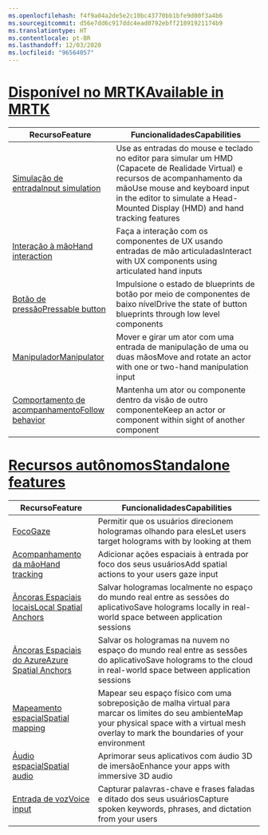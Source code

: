 ```yaml
---
ms.openlocfilehash: f4f9a04a2de5e2c10bc43770bb1bfe9d00f3a4b6
ms.sourcegitcommit: d56e7dd6c917ddc4ead0792ebff21891921174b9
ms.translationtype: HT
ms.contentlocale: pt-BR
ms.lasthandoff: 12/03/2020
ms.locfileid: "96564057"
---
```

# <a name="available-in-mrtk"></a>[<span data-ttu-id="d5c6f-101">Disponível no MRTK</span><span class="sxs-lookup"><span data-stu-id="d5c6f-101">Available in MRTK</span></span>](#tab/mrtk)

|  <span data-ttu-id="d5c6f-102">Recurso</span><span class="sxs-lookup"><span data-stu-id="d5c6f-102">Feature</span></span>  |  <span data-ttu-id="d5c6f-103">Funcionalidades</span><span class="sxs-lookup"><span data-stu-id="d5c6f-103">Capabilities</span></span>  |
| --- | --- |
| [<span data-ttu-id="d5c6f-104">Simulação de entrada</span><span class="sxs-lookup"><span data-stu-id="d5c6f-104">Input simulation</span></span>](https://microsoft.github.io/MixedReality-UXTools-Unreal/Docs/InputSimulation.html) | <span data-ttu-id="d5c6f-105">Use as entradas do mouse e teclado no editor para simular um HMD (Capacete de Realidade Virtual) e recursos de acompanhamento da mão</span><span class="sxs-lookup"><span data-stu-id="d5c6f-105">Use mouse and keyboard input in the editor to simulate a Head-Mounted Display (HMD) and hand tracking features</span></span> |
| [<span data-ttu-id="d5c6f-106">Interação à mão</span><span class="sxs-lookup"><span data-stu-id="d5c6f-106">Hand interaction</span></span>](https://microsoft.github.io/MixedReality-UXTools-Unreal/Docs/HandInteraction.html) | <span data-ttu-id="d5c6f-107">Faça a interação com os componentes de UX usando entradas de mão articuladas</span><span class="sxs-lookup"><span data-stu-id="d5c6f-107">Interact with UX components using articulated hand inputs</span></span> |
| [<span data-ttu-id="d5c6f-108">Botão de pressão</span><span class="sxs-lookup"><span data-stu-id="d5c6f-108">Pressable button</span></span>](https://microsoft.github.io/MixedReality-UXTools-Unreal/Docs/PressableButton.html) | <span data-ttu-id="d5c6f-109">Impulsione o estado de blueprints de botão por meio de componentes de baixo nível</span><span class="sxs-lookup"><span data-stu-id="d5c6f-109">Drive the state of button blueprints through low level components</span></span> |
| [<span data-ttu-id="d5c6f-110">Manipulador</span><span class="sxs-lookup"><span data-stu-id="d5c6f-110">Manipulator</span></span>](https://microsoft.github.io/MixedReality-UXTools-Unreal/Docs/Manipulator.html) | <span data-ttu-id="d5c6f-111">Mover e girar um ator com uma entrada de manipulação de uma ou duas mãos</span><span class="sxs-lookup"><span data-stu-id="d5c6f-111">Move and rotate an actor with one or two-hand manipulation input</span></span> |
| [<span data-ttu-id="d5c6f-112">Comportamento de acompanhamento</span><span class="sxs-lookup"><span data-stu-id="d5c6f-112">Follow behavior</span></span>](https://microsoft.github.io/MixedReality-UXTools-Unreal/Docs/FollowComponent.html) | <span data-ttu-id="d5c6f-113">Mantenha um ator ou componente dentro da visão de outro componente</span><span class="sxs-lookup"><span data-stu-id="d5c6f-113">Keep an actor or component within sight of another component</span></span> |

# <a name="standalone-features"></a>[<span data-ttu-id="d5c6f-114">Recursos autônomos</span><span class="sxs-lookup"><span data-stu-id="d5c6f-114">Standalone features</span></span>](#tab/standalone)

|  <span data-ttu-id="d5c6f-115">Recurso</span><span class="sxs-lookup"><span data-stu-id="d5c6f-115">Feature</span></span>  |  <span data-ttu-id="d5c6f-116">Funcionalidades</span><span class="sxs-lookup"><span data-stu-id="d5c6f-116">Capabilities</span></span>  |
| --- | --- |
| [<span data-ttu-id="d5c6f-117">Foco</span><span class="sxs-lookup"><span data-stu-id="d5c6f-117">Gaze</span></span>](../unreal/unreal-gaze-input.md) | <span data-ttu-id="d5c6f-118">Permitir que os usuários direcionem hologramas olhando para eles</span><span class="sxs-lookup"><span data-stu-id="d5c6f-118">Let users target holograms with by looking at them</span></span> |
| [<span data-ttu-id="d5c6f-119">Acompanhamento da mão</span><span class="sxs-lookup"><span data-stu-id="d5c6f-119">Hand tracking</span></span>](../unreal/unreal-hand-tracking.md) | <span data-ttu-id="d5c6f-120">Adicionar ações espaciais à entrada por foco dos seus usuários</span><span class="sxs-lookup"><span data-stu-id="d5c6f-120">Add spatial actions to your users gaze input</span></span> |
| [<span data-ttu-id="d5c6f-121">Âncoras Espaciais locais</span><span class="sxs-lookup"><span data-stu-id="d5c6f-121">Local Spatial Anchors</span></span>](../unreal/unreal-spatial-anchors.md) | <span data-ttu-id="d5c6f-122">Salvar hologramas localmente no espaço do mundo real entre as sessões do aplicativo</span><span class="sxs-lookup"><span data-stu-id="d5c6f-122">Save holograms locally in real-world space between application sessions</span></span> |
| [<span data-ttu-id="d5c6f-123">Âncoras Espaciais do Azure</span><span class="sxs-lookup"><span data-stu-id="d5c6f-123">Azure Spatial Anchors</span></span>](../unreal/unreal-azure-spatial-anchors.md) | <span data-ttu-id="d5c6f-124">Salvar os hologramas na nuvem no espaço do mundo real entre as sessões do aplicativo</span><span class="sxs-lookup"><span data-stu-id="d5c6f-124">Save holograms to the cloud in real-world space between application sessions</span></span> |
| [<span data-ttu-id="d5c6f-125">Mapeamento espacial</span><span class="sxs-lookup"><span data-stu-id="d5c6f-125">Spatial mapping</span></span>](../unreal/unreal-spatial-mapping.md) | <span data-ttu-id="d5c6f-126">Mapear seu espaço físico com uma sobreposição de malha virtual para marcar os limites do seu ambiente</span><span class="sxs-lookup"><span data-stu-id="d5c6f-126">Map your physical space with a virtual mesh overlay to mark the boundaries of your environment</span></span> |
| [<span data-ttu-id="d5c6f-127">Áudio espacial</span><span class="sxs-lookup"><span data-stu-id="d5c6f-127">Spatial audio</span></span>](../unreal/unreal-spatial-audio.md) | <span data-ttu-id="d5c6f-128">Aprimorar seus aplicativos com áudio 3D de imersão</span><span class="sxs-lookup"><span data-stu-id="d5c6f-128">Enhance your apps with immersive 3D audio</span></span> |
| [<span data-ttu-id="d5c6f-129">Entrada de voz</span><span class="sxs-lookup"><span data-stu-id="d5c6f-129">Voice input</span></span>](../unreal/unreal-voice-input.md) | <span data-ttu-id="d5c6f-130">Capturar palavras-chave e frases faladas e ditado dos seus usuários</span><span class="sxs-lookup"><span data-stu-id="d5c6f-130">Capture spoken keywords, phrases, and dictation from your users</span></span>|


